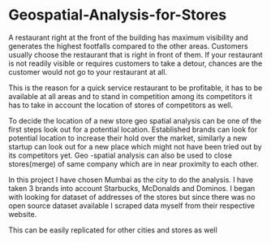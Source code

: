 # Geospatial-Analysis-for-Stores

A restaurant right at the front of the building has maximum visibility and generates the highest footfalls compared to the other areas. Customers usually choose the restaurant that is right in front of them. If your restaurant is not readily visible or requires customers to take a detour, chances are the customer would not go to your restaurant at all.

This is the reason for a quick service restaurant to be profitable, it has to be available at all areas and to stand in competition among its competitors it has to take in account the location of stores of competitors as well. 

To decide the location of a new store geo spatial analysis can be one of the first steps look out for a potential location. Established brands can look for potential location to increase their hold over the market, similarly a new startup can look out for a new place which might not have been tried out by its competitors yet.
Geo -spatial analysis can also be used to close stores(merge) of same company which are in near proximity to each other.

In this project I have chosen Mumbai as the city to do the analysis. I have taken 3 brands into account Starbucks, McDonalds and Dominos. I began with looking for dataset of addresses of the stores but since there was no open source dataset available I scraped data myself from their respective website.

This can be easily replicated for other cities and stores as well
